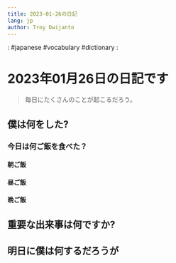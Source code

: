 ```yaml
---
title: 2023-01-26の日記
lang: jp
author: Troy Dwijanto
---
```

: #japanese #vocabulary #dictionary : 
# 2023年01月26日の日記です
> 毎日にたくさんのことが起こるだろう。

## 僕は何をした?

### 今日は何ご飯を食べた？
#### 朝ご飯
#### 昼ご飯
#### 晩ご飯

## 重要な出来事は何ですか?

## 明日に僕は何するだろうが